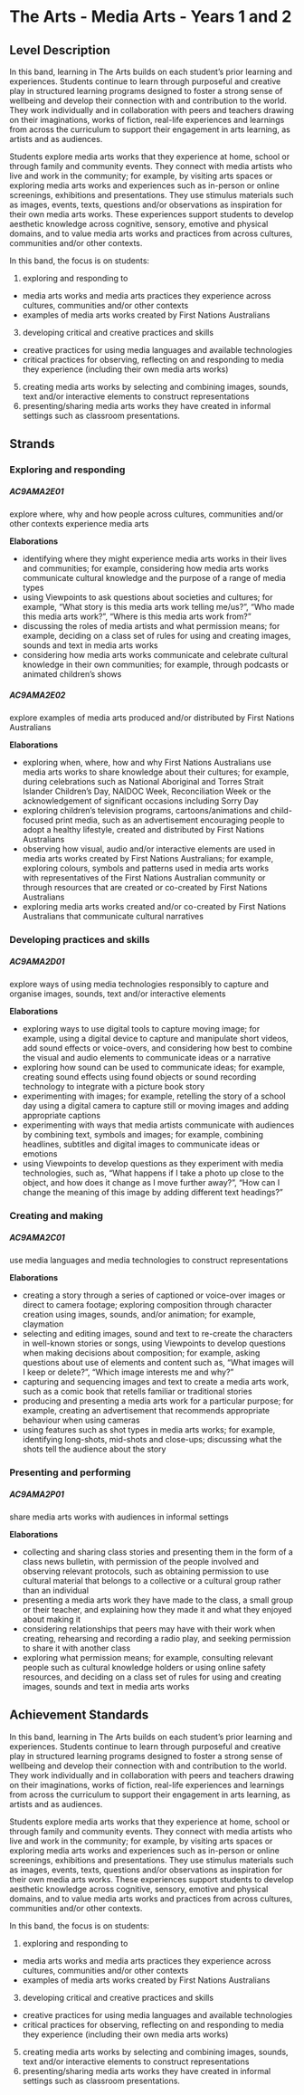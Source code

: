 # The Arts - Media Arts - Years 1 and 2

## Level Description

In this band, learning in The Arts builds on each student’s prior learning and experiences. Students continue to learn through purposeful and creative play in structured learning programs designed to foster a strong sense of wellbeing and develop their connection with and contribution to the world. They work individually and in collaboration with peers and teachers drawing on their imaginations, works of fiction, real-life experiences and learnings from across the curriculum to support their engagement in arts learning, as artists and as audiences.

Students explore media arts works that they experience at home, school or through family and community events. They connect with media artists who live and work in the community; for example, by visiting arts spaces or exploring media arts works and experiences such as in-person or online screenings, exhibitions and presentations. They use stimulus materials such as images, events, texts, questions and/or observations as inspiration for their own media arts works. These experiences support students to develop aesthetic knowledge across cognitive, sensory, emotive and physical domains, and to value media arts works and practices from across cultures, communities and/or other contexts.

In this band, the focus is on students:

1.  exploring and responding to

*   media arts works and media arts practices they experience across cultures, communities and/or other contexts
*   examples of media arts works created by First Nations Australians

3.  developing critical and creative practices and skills

*   creative practices for using media languages and available technologies
*   critical practices for observing, reflecting on and responding to media they experience (including their own media arts works)

5.  creating media arts works by selecting and combining images, sounds, text and/or interactive elements to construct representations
6.  presenting/sharing media arts works they have created in informal settings such as classroom presentations.

## Strands

### Exploring and responding

##### AC9AMA2E01

explore where, why and how people across cultures, communities and/or other contexts experience media arts

**Elaborations**
*  identifying where they might experience media arts works in their lives and communities; for example, considering how media arts works communicate cultural knowledge and the purpose of a range of media types
*  using Viewpoints to ask questions about societies and cultures; for example, “What story is this media arts work telling me/us?”, “Who made this media arts work?”, “Where is this media arts work from?”
*  discussing the roles of media artists and what permission means; for example, deciding on a class set of rules for using and creating images, sounds and text in media arts works
*  considering how media arts works communicate and celebrate cultural knowledge in their own communities; for example, through podcasts or animated children’s shows

##### AC9AMA2E02

explore examples of media arts produced and/or distributed by First Nations Australians

**Elaborations**
*  exploring when, where, how and why First Nations Australians use media arts works to share knowledge about their cultures; for example, during celebrations such as National Aboriginal and Torres Strait Islander Children’s Day, NAIDOC Week, Reconciliation Week or the acknowledgement of significant occasions including Sorry Day
*  exploring children’s television programs, cartoons/animations and child-focused print media, such as an advertisement encouraging people to adopt a healthy lifestyle, created and distributed by First Nations Australians
*  observing how visual, audio and/or interactive elements are used in media arts works created by First Nations Australians; for example, exploring colours, symbols and patterns used in media arts works with representatives of the First Nations Australian community or through resources that are created or co-created by First Nations Australians
*  exploring media arts works created and/or co-created by First Nations Australians that communicate cultural narratives

### Developing practices and skills

##### AC9AMA2D01

explore ways of using media technologies responsibly to capture and organise images, sounds, text and/or interactive elements

**Elaborations**
*  exploring ways to use digital tools to capture moving image; for example, using a digital device to capture and manipulate short videos, add sound effects or voice-overs, and considering how best to combine the visual and audio elements to communicate ideas or a narrative
*  exploring how sound can be used to communicate ideas; for example, creating sound effects using found objects or sound recording technology to integrate with a picture book story
*  experimenting with images; for example, retelling the story of a school day using a digital camera to capture still or moving images and adding appropriate captions
*  experimenting with ways that media artists communicate with audiences by combining text, symbols and images; for example, combining headlines, subtitles and digital images to communicate ideas or emotions
*  using Viewpoints to develop questions as they experiment with media technologies, such as, “What happens if I take a photo up close to the object, and how does it change as I move further away?”, “How can I change the meaning of this image by adding different text headings?”

### Creating and making

##### AC9AMA2C01

use media languages and media technologies to construct representations

**Elaborations**
*  creating a story through a series of captioned or voice-over images or direct to camera footage; exploring composition through character creation using images, sounds, and/or animation; for example, claymation
*  selecting and editing images, sound and text to re-create the characters in well-known stories or songs, using Viewpoints to develop questions when making decisions about composition; for example, asking questions about use of elements and content such as, “What images will I keep or delete?”, “Which image interests me and why?”
*  capturing and sequencing images and text to create a media arts work, such as a comic book that retells familiar or traditional stories
*  producing and presenting a media arts work for a particular purpose; for example, creating an advertisement that recommends appropriate behaviour when using cameras
*  using features such as shot types in media arts works; for example, identifying long-shots, mid-shots and close-ups; discussing what the shots tell the audience about the story

### Presenting and performing

##### AC9AMA2P01

share media arts works with audiences in informal settings

**Elaborations**
*  collecting and sharing class stories and presenting them in the form of a class news bulletin, with permission of the people involved and observing relevant protocols, such as obtaining permission to use cultural material that belongs to a collective or a cultural group rather than an individual
*  presenting a media arts work they have made to the class, a small group or their teacher, and explaining how they made it and what they enjoyed about making it
*  considering relationships that peers may have with their work when creating, rehearsing and recording a radio play, and seeking permission to share it with another class
*  exploring what permission means; for example, consulting relevant people such as cultural knowledge holders or using online safety resources, and deciding on a class set of rules for using and creating images, sounds and text in media arts works

## Achievement Standards

In this band, learning in The Arts builds on each student’s prior learning and experiences. Students continue to learn through purposeful and creative play in structured learning programs designed to foster a strong sense of wellbeing and develop their connection with and contribution to the world. They work individually and in collaboration with peers and teachers drawing on their imaginations, works of fiction, real-life experiences and learnings from across the curriculum to support their engagement in arts learning, as artists and as audiences.

Students explore media arts works that they experience at home, school or through family and community events. They connect with media artists who live and work in the community; for example, by visiting arts spaces or exploring media arts works and experiences such as in-person or online screenings, exhibitions and presentations. They use stimulus materials such as images, events, texts, questions and/or observations as inspiration for their own media arts works. These experiences support students to develop aesthetic knowledge across cognitive, sensory, emotive and physical domains, and to value media arts works and practices from across cultures, communities and/or other contexts.

In this band, the focus is on students:

1.  exploring and responding to

*   media arts works and media arts practices they experience across cultures, communities and/or other contexts
*   examples of media arts works created by First Nations Australians

3.  developing critical and creative practices and skills

*   creative practices for using media languages and available technologies
*   critical practices for observing, reflecting on and responding to media they experience (including their own media arts works)

5.  creating media arts works by selecting and combining images, sounds, text and/or interactive elements to construct representations
6.  presenting/sharing media arts works they have created in informal settings such as classroom presentations.
